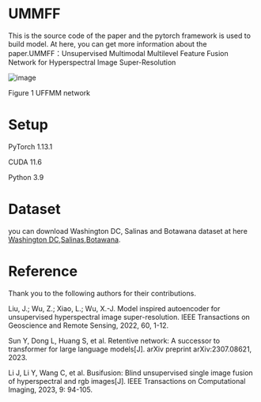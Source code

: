 # UMMFF

This is the source code of the paper and the pytorch framework is used to build model. At here, you can get more information about the paper.UMMFF：Unsupervised Multimodal Multilevel Feature Fusion Network for Hyperspectral Image Super-Resolution

![image](https://github.com/user-attachments/assets/b31d55d0-809a-4e12-8418-5e5748229608)



Figure 1 UFFMM network

# Setup

PyTorch 1.13.1

CUDA 11.6

Python 3.9

# Dataset
you can download Washington DC, Salinas and Botawana dataset at here [Washington DC](https://engineering.purdue.edu/~biehl/MultiSpec/hyperspectral.html),[Salinas](http://www.ehu.eus/ccwintco/index.php/Hyperspectral_Remote_Sensing_Scenes#Pavia_University_scene),[Botawana](https://www.ehu.eus/ccwintco/index.php/Hyperspectral_Remote_Sensing_Scenes).
# Reference
Thank you to the following authors for their contributions.

Liu, J.; Wu, Z.; Xiao, L.; Wu, X.-J. Model inspired autoencoder for unsupervised hyperspectral image super-resolution. IEEE Transactions on Geoscience and Remote Sensing, 2022, 60, 1-12.

Sun Y, Dong L, Huang S, et al. Retentive network: A successor to transformer for large language models[J]. arXiv preprint arXiv:2307.08621, 2023.

Li J, Li Y, Wang C, et al. Busifusion: Blind unsupervised single image fusion of hyperspectral and rgb images[J]. IEEE Transactions on Computational Imaging, 2023, 9: 94-105.


